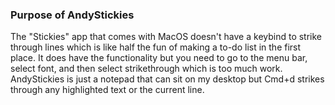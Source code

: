 ### Purpose of AndyStickies
The "Stickies" app that comes with MacOS doesn't have a keybind to strike through lines which is like half the fun of making a to-do list in the first place. 
It does have the functionality but you need to go to the menu bar, select font, and then select strikethrough which is too much work. 
AndyStickies is just a notepad that can sit on my desktop but Cmd+d strikes through any highlighted text or the current line. 
